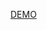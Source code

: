 <p><a href="http://htmlpreview.github.io/?https://github.com/sfregolina/product-page/blob/master/index.html" target="_blank">DEMO</a></p>
